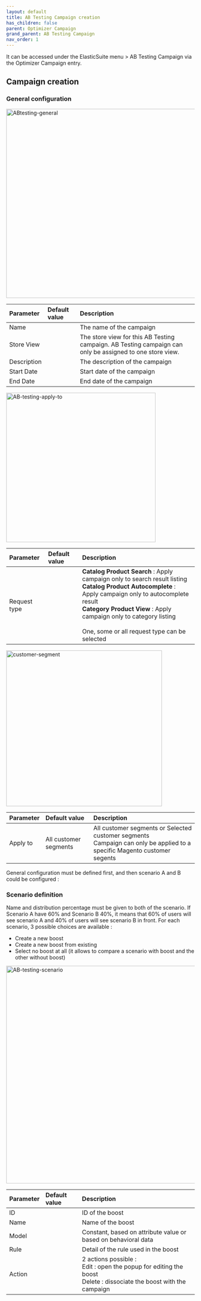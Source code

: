 ```yaml
---
layout: default
title: AB Testing Campaign creation
has_children: false
parent: Optimizer Campaign
grand_parent: AB Testing Campaign
nav_order: 1
---
```


It can be accessed under the ElasticSuite menu > AB Testing Campaign via the Optimizer Campaign entry.

## Campaign creation

### General configuration

<img width="505" alt="ABtesting-general" src="https://user-images.githubusercontent.com/98949123/153427330-f7cbcf62-68cb-4863-809a-119bc2d57a94.PNG">

| Parameter    | Default value | Description |
|:-------------|:------------------|:------|
|Name||The name of the campaign|
|Store View||The store view for this AB Testing campaign. AB Testing campaign can only be assigned to one store view.|
|Description||The description of the campaign|
|Start Date||Start date of the campaign|
|End Date||End date of the campaign|

<img width="399" alt="AB-testing-apply-to" src="https://user-images.githubusercontent.com/98949123/153428112-0b6238ed-ac84-43bf-a4b3-02316aacf809.PNG">

| Parameter    | Default value | Description |
|:-------------|:------------------|:------|
|Request type||**Catalog Product Search** : Apply campaign only to search result listing <br/> **Catalog Product Autocomplete** : Apply campaign only to autocomplete result <br/> **Category Product View** : Apply campaign only to category listing <br/><br/> One, some or all request type can be selected|

<img width="416" alt="customer-segment" src="https://user-images.githubusercontent.com/98949123/153429191-79853f50-30cb-4750-9774-2be7c19d1e63.PNG">

| Parameter    | Default value | Description |
|:-------------|:------------------|:------|
|Apply to|All customer segments|All customer segments or Selected customer segments <br/> Campaign can only be applied to a specific Magento customer segents|

General configuration must be defined first, and then scenario A and B could be configured :

### Scenario definition

Name and distribution percentage must be given to both of the scenario.
If Scenario A have 60% and Scenario B 40%, it means that 60% of users will see scenario A and 40% of users will see scenario B in front.
For each scenario, 3 possible choices are available :
* Create a new boost
* Create a new boost from existing
* Select no boost at all (it allows to compare a scenario with boost and the other without boost)

<img width="581" alt="AB-testing-scenario" src="https://user-images.githubusercontent.com/98949123/153431742-812fef64-db59-48c5-9fb5-0baa65b2a489.PNG">

| Parameter    | Default value | Description |
|:-------------|:------------------|:------|
|ID||ID of the boost|
|Name||Name of the boost|
|Model||Constant, based on attribute value or based on behavioral data|
|Rule||Detail of the rule used in the boost|
|Action||2 actions possible : <br/> Edit : open the popup for editing the boost <br/> Delete : dissociate the boost with the campaign|



